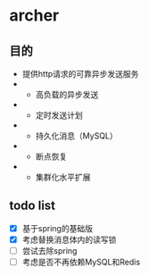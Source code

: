 # archer

## 目的
* 提供http请求的可靠异步发送服务
* - 高负载的异步发送
* - 定时发送计划
* - 持久化消息（MySQL）
* - 断点恢复
* - 集群化水平扩展

## todo list
* [x] 基于spring的基础版
* [x] 考虑替换消息体内的读写锁
* [ ] 尝试去除spring
* [ ] 考虑是否不再依赖MySQL和Redis

